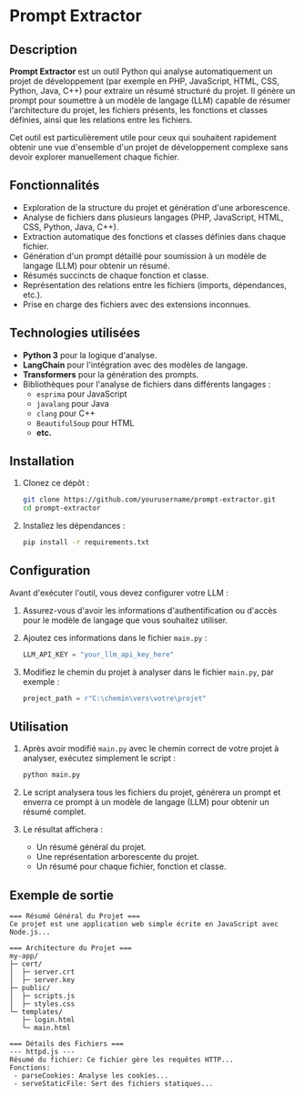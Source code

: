 
# Prompt Extractor

## Description

**Prompt Extractor** est un outil Python qui analyse automatiquement un projet de développement (par exemple en PHP, JavaScript, HTML, CSS, Python, Java, C++) pour extraire un résumé structuré du projet. Il génère un prompt pour soumettre à un modèle de langage (LLM) capable de résumer l'architecture du projet, les fichiers présents, les fonctions et classes définies, ainsi que les relations entre les fichiers.

Cet outil est particulièrement utile pour ceux qui souhaitent rapidement obtenir une vue d'ensemble d'un projet de développement complexe sans devoir explorer manuellement chaque fichier.

## Fonctionnalités

- Exploration de la structure du projet et génération d'une arborescence.
- Analyse de fichiers dans plusieurs langages (PHP, JavaScript, HTML, CSS, Python, Java, C++).
- Extraction automatique des fonctions et classes définies dans chaque fichier.
- Génération d'un prompt détaillé pour soumission à un modèle de langage (LLM) pour obtenir un résumé.
- Résumés succincts de chaque fonction et classe.
- Représentation des relations entre les fichiers (imports, dépendances, etc.).
- Prise en charge des fichiers avec des extensions inconnues.

## Technologies utilisées

- **Python 3** pour la logique d'analyse.
- **LangChain** pour l'intégration avec des modèles de langage.
- **Transformers** pour la génération des prompts.
- Bibliothèques pour l'analyse de fichiers dans différents langages :
  - `esprima` pour JavaScript
  - `javalang` pour Java
  - `clang` pour C++
  - `BeautifulSoup` pour HTML
  - **etc.**

## Installation

1. Clonez ce dépôt :

   ```bash
   git clone https://github.com/yourusername/prompt-extractor.git
   cd prompt-extractor
   ```

2. Installez les dépendances :

   ```bash
   pip install -r requirements.txt
   ```

## Configuration

Avant d'exécuter l'outil, vous devez configurer votre LLM :

1. Assurez-vous d'avoir les informations d'authentification ou d'accès pour le modèle de langage que vous souhaitez utiliser.
2. Ajoutez ces informations dans le fichier `main.py` :

   ```python
   LLM_API_KEY = "your_llm_api_key_here"
   ```

3. Modifiez le chemin du projet à analyser dans le fichier `main.py`, par exemple :

   ```python
   project_path = r"C:\chemin\vers\votre\projet"
   ```

## Utilisation

1. Après avoir modifié `main.py` avec le chemin correct de votre projet à analyser, exécutez simplement le script :

   ```bash
   python main.py
   ```

2. Le script analysera tous les fichiers du projet, générera un prompt et enverra ce prompt à un modèle de langage (LLM) pour obtenir un résumé complet.

3. Le résultat affichera :
   - Un résumé général du projet.
   - Une représentation arborescente du projet.
   - Un résumé pour chaque fichier, fonction et classe.

## Exemple de sortie

```plaintext
=== Résumé Général du Projet ===
Ce projet est une application web simple écrite en JavaScript avec Node.js...

=== Architecture du Projet ===
my-app/
├─ cert/
│  ├─ server.crt
│  ├─ server.key
├─ public/
│  ├─ scripts.js
│  ├─ styles.css
└─ templates/
   ├─ login.html
   └─ main.html

=== Détails des Fichiers ===
--- httpd.js ---
Résumé du fichier: Ce fichier gère les requêtes HTTP...
Fonctions:
 - parseCookies: Analyse les cookies...
 - serveStaticFile: Sert des fichiers statiques...
```

